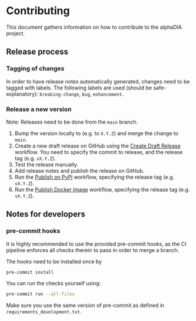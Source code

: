 # Contributing
This document gathers information on how to contribute to the alphaDIA project.

## Release process
### Tagging of changes
In order to have release notes automatically generated, changes need to be tagged with labels.
The following labels are used (should be safe-explanatory):
`breaking-change`, `bug`, `enhancement`.

### Release a new version
Note: Releases need to be done from the `main` branch.

1. Bump the version locally to (e.g. to `X.Y.Z`) and merge the change to `main`.
2. Create a new draft release on GitHub using the
[Create Draft Release](https://github.com/MannLabs/alphadia/actions/workflows/create_release.yml) workflow.
You need to specify the commit to release, and the release tag (e.g. `vX.Y.Z`).
3. Test the release manually.
4. Add release notes and publish the release on GitHub.
5. Run the [Publish on PyPi](https://github.com/MannLabs/alphadia/actions/workflows/publish_on_pypi.yml) workflow,
specifying the release tag (e.g. `vX.Y.Z`).
6. Run the [Publish Docker Image](https://github.com/MannLabs/alphadia/actions/workflows/publish_docker_image.yml) workflow,
specifying the release tag (e.g. `vX.Y.Z`).


## Notes for developers
### pre-commit hooks
It is highly recommended to use the provided pre-commit hooks, as the CI pipeline enforces all checks therein to
pass in order to merge a branch.

The hooks need to be installed once by
```bash
pre-commit install
```
You can run the checks yourself using:
```bash
pre-commit run --all-files
```
Make sure you use the same version of pre-commit as defined in `requirements_development.txt`.
